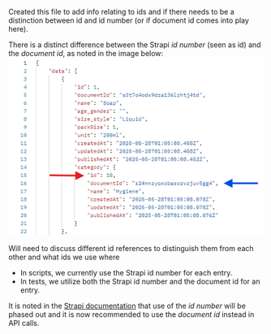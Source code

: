 Created this file to add info relating to ids and if there needs to be a distinction between id and id number (or if document id comes into play here).

There is a distinct difference between the Strapi _id number_ (seen as id) and the _document id_, as noted in the image below: <br>
![Image of the Strapi id number and document id in json data](../images/strapi_document-id.png)

Will need to discuss different id references to distinguish them from each other and what ids we use where

- In scripts, we currently use the Strapi id number for each entry.
- In tests, we utilize both the Strapi id number and the document id for an entry.

It is noted in the [Strapi documentation](https://docs.strapi.io/cms/migration/v4-to-v5/breaking-changes/use-document-id) that use of the _id number_ will be phased out and it is now recommended to use the _document id_ instead in API calls.